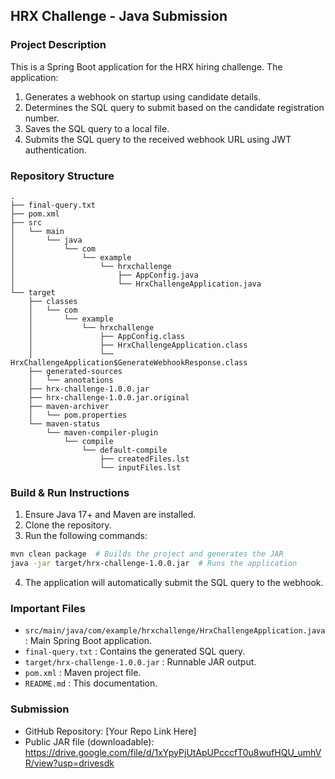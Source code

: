 ## HRX Challenge - Java Submission

### Project Description

This is a Spring Boot application for the HRX hiring challenge. The application:

1. Generates a webhook on startup using candidate details.
2. Determines the SQL query to submit based on the candidate registration number.
3. Saves the SQL query to a local file.
4. Submits the SQL query to the received webhook URL using JWT authentication.

### Repository Structure

```
.
├── final-query.txt
├── pom.xml
├── src
│   └── main
│       └── java
│           └── com
│               └── example
│                   └── hrxchallenge
│                       ├── AppConfig.java
│                       └── HrxChallengeApplication.java
└── target
    ├── classes
    │   └── com
    │       └── example
    │           └── hrxchallenge
    │               ├── AppConfig.class
    │               ├── HrxChallengeApplication.class
    │               └── HrxChallengeApplication$GenerateWebhookResponse.class
    ├── generated-sources
    │   └── annotations
    ├── hrx-challenge-1.0.0.jar
    ├── hrx-challenge-1.0.0.jar.original
    ├── maven-archiver
    │   └── pom.properties
    └── maven-status
        └── maven-compiler-plugin
            └── compile
                └── default-compile
                    ├── createdFiles.lst
                    └── inputFiles.lst
```

### Build & Run Instructions

1. Ensure Java 17+ and Maven are installed.
2. Clone the repository.
3. Run the following commands:

```bash
mvn clean package  # Builds the project and generates the JAR
java -jar target/hrx-challenge-1.0.0.jar  # Runs the application
```

4. The application will automatically submit the SQL query to the webhook.

### Important Files

* `src/main/java/com/example/hrxchallenge/HrxChallengeApplication.java` : Main Spring Boot application.
* `final-query.txt` : Contains the generated SQL query.
* `target/hrx-challenge-1.0.0.jar` : Runnable JAR output.
* `pom.xml` : Maven project file.
* `README.md` : This documentation.

### Submission

* GitHub Repository: \[Your Repo Link Here]
* Public JAR file (downloadable): https://drive.google.com/file/d/1xYpyPjUtApUPcccfT0u8wufHQU_umhVR/view?usp=drivesdk
